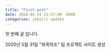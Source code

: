 ```yaml
---
title: "First post"
date: 2020-05-31 21:57:00 -0400
categories: jekyllt update
---
```


첫 번째 글 입니다.

2020년 5월 31일 "화목하조" 팀 프로젝트 사이트 생성
